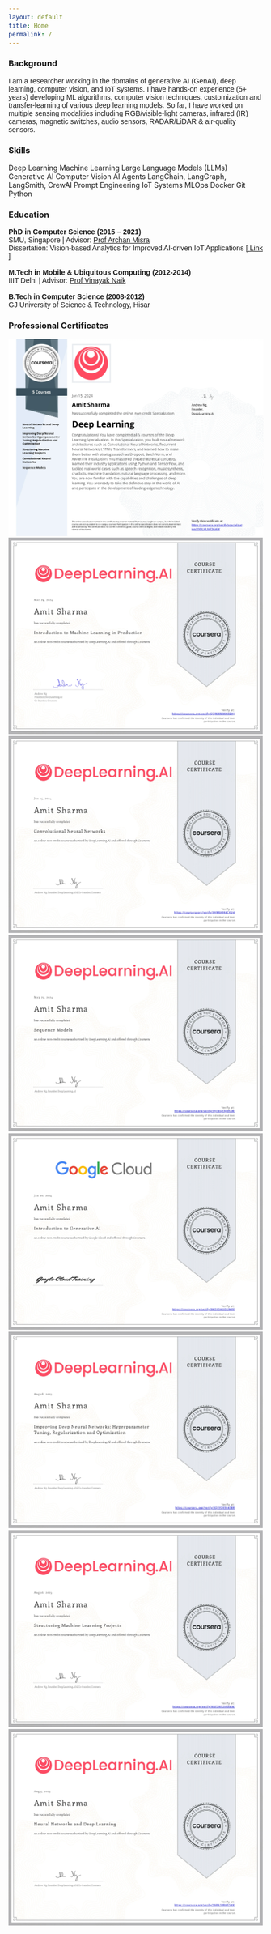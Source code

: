 ```yaml
---
layout: default
title: Home
permalink: /
---
```


<div id="intro" class="tab-content active">
    <h3>Background</h3>
    <p style="font-family: Calibri, sans-serif;">
        I am a researcher working in the domains of generative AI (GenAI), deep learning, computer vision, and
        IoT systems. I have hands-on experience (5+ years) developing ML algorithms, computer vision techniques,
        customization and transfer-learning of various deep learning models. So far, I have worked on multiple
        sensing modalities including RGB/visible-light cameras, infrared (IR) cameras, magnetic switches, audio
        sensors, RADAR/LiDAR & air-quality sensors.
    </p>
    <!-- Skills Section -->
    <h3>Skills</h3>
    <div class="skills-container">
        <span class="skill-badge">Deep Learning</span>
        <span class="skill-badge">Machine Learning</span>
        <span class="skill-badge">Large Language Models (LLMs)</span>
        <span class="skill-badge">Generative AI</span>
        <span class="skill-badge">Computer Vision</span>
        <span class="skill-badge">AI Agents</span>
        <span class="skill-badge">LangChain, LangGraph, LangSmith, CrewAI</span>
        <span class="skill-badge">Prompt Engineering</span>
        <span class="skill-badge">IoT Systems</span>
        <span class="skill-badge">MLOps</span>
        <span class="skill-badge">Docker</span>
        <span class="skill-badge">Git</span>
        <span class="skill-badge">Python</span>
    </div>
    <h3>Education</h3>
    <p style="font-family: Calibri, sans-serif;">
        <b>PhD in Computer Science (2015 – 2021)</b> <br />
        SMU, Singapore | Advisor: <a href="https://faculty.smu.edu.sg/profile/archan-misra-376" target="_blank"> Prof
            Archan Misra </a> <br />
        Dissertation: Vision-based Analytics for Improved AI-driven IoT Applications [<a
            href="https://ink.library.smu.edu.sg/etd_coll/321/" target="_blank"> Link </a>] <br/><br/>
        <b>M.Tech in Mobile & Ubiquitous Computing (2012-2014)</b> <br />
        IIIT Delhi | Advisor: <a href="https://www.vinayaknaik.info/" target="_blank"> Prof Vinayak Naik </a>
        <br /><br />
        <b>B.Tech in Computer Science (2008-2012)</b> <br />
        GJ University of Science & Technology, Hisar <br />
    </p>
    <h3>Professional Certificates</h3>
    <div class="cert-gallery">
        <a href="certificates/dl_specialization.webp" target="_blank">
            <img src="certificates/dl_specialization.webp" alt="ML Certificate" />
        </a>
        <a href="certificates/ml_production.webp" target="_blank">
            <img src="certificates/ml_production.webp" alt="ML Certificate" />
        </a>
        <a href="certificates/cnn.webp" target="_blank">
            <img src="certificates/cnn.webp" alt="ML Certificate" />
        </a>
        <a href="certificates/sequence_models.webp" target="_blank">
            <img src="certificates/sequence_models.webp" alt="ML Certificate" />
        </a>
        <a href="certificates/intro_genAI.webp" target="_blank">
            <img src="certificates/intro_genAI.webp" alt="ML Certificate" />
        </a>
        <a href="certificates/hyperparameters.webp" target="_blank">
            <img src="certificates/hyperparameters.webp" alt="ML Certificate" />
        </a>
        <a href="certificates/strcturing_ml_projects.webp" target="_blank">
            <img src="certificates/strcturing_ml_projects.webp" alt="ML Certificate" />
        </a>
        <a href="certificates/neural_net_dl.webp" target="_blank">
            <img src="certificates/neural_net_dl.webp" alt="ML Certificate" />
        </a>
    </div>
</div>
<script src="/scripts.js"></script>
